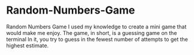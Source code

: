 # Random-Numbers-Game
Random Numbers Game 
I used my knowledge to create a mini game that would make me enjoy.
The game, in short, is a guessing game on the terminal
In it, you try to guess in the fewest number of attempts to get the highest estimate.
